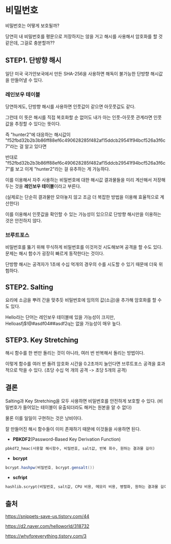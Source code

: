 # 비밀번호

비밀번호는 어떻게 보호될까?

당연히 내 비밀번호를 평문으로 저장하지는 않을 거고 해시를 사용해서 암호화를 할 것 같은데, 그걸로 충분할까??



## STEP1. 단방향 해시

일단 미국 국가안보국에서 만든 SHA-256을 사용하면 해독이 불가능한 단방향 해시값을 만들어낼 수 있다.

### 레인보우 테이블

당연하게도, 단방향 해시를 사용하면 인풋값이 같으면 아웃풋값도 같다.

그런데 이 뜻은 해시를 직접 복호화할 순 없어도 내가 아는 인풋-아웃풋 관계라면 인풋값을 추정할 수 있다는 뜻이다.

즉 "hunter2"에 대응하는 해시값이 "f52fbd32b2b3b86ff88ef6c490628285f482af15ddcb29541f94bcf526a3f6c7"라는 걸 알고 있다면

반대로 "f52fbd32b2b3b86ff88ef6c490628285f482af15ddcb29541f94bcf526a3f6c7"를 보고 이게 "hunter2"라는 걸 유추하는 게 가능하다.



이를 이용해서 자주 사용하는 비밀번호에 대한 해시값 결과물들을 미리 계산해서 저장해두는 것을 **레인보우 테이블**이라고 부른다.

(실제로는 단순히 결과물만 모아놓지 않고 조금 더 복잡한 방법을 이용해 효율적으로 계산한다)

이를 이용해서 인풋값을 확인할 수 있는 가능성이 있으므로 단방향 해시만을 이용하는 것은 안전하지 않다.

### 브루트포스

비밀번호를 뚫기 위해 무식하게 비밀번호를 이것저것 시도해보며 공격을 할 수도 있다. 문제는 해시 함수가 굉장히 빠르게 동작한다는 것이다.

단방향 해시는 공격자가 1초에 수십 억개의 경우의 수를 시도할 수 있기 때문에 더욱 위험하다.



## STEP2. Salting

요리에 소금을 뿌려 간을 맞추듯 비밀번호에 임의의 값(소금)을 추가해 암호화를 할 수도 있다.

Hello라는 단어는 레인보우 테이블에 있을 가능성이 크지만, Helloasfj$!@#asdf04##asdf2q는 없을 가능성이 매우 높다.



## STEP3. Key Stretching

해시 함수를 한 번만 돌리는 것이 아니라, 여러 번 반복해서 돌리는 방법이다.

이렇게 함수를 여러 번 돌려 암호화 시간을 0.2초까지 늘인다면 브루트포스 공격을 효과적으로 막을 수 있다. (초당 수십 억 개의 공격 -> 초당 5개의 공격)



## 결론

Salting과 Key Stretching을 모두 사용하면 비밀번호를 안전하게 보호할 수 있다. (비밀번호가 들어있는 테이블이 유출되더라도 해커는 원본을 알 수 없다)

물론 이를 일일이 구현하는 것은 낭비이다.

잘 만들어진 해시 함수들이 이미 존재하기 때문에 이것들을 사용하면 된다.

- **PBKDF2**(Password-Based Key Derivation Function)

```python
pbkdf2_hmac(사용할 해시함수, 비밀번호, salt값, 반복 회수, 원하는 결과물 길이)
```

- **bcrypt**

```java
bcrypt.hashpw(비밀번호, bcrypt.gensalt())
```

- **scfript**

```python
hashlib.scrypt(비밀번호, salt값, CPU 비용, 메모리 비용, 병렬화, 원하는 결과물 길이)
```





## 출처

https://snippets-save-us.tistory.com/44

https://d2.naver.com/helloworld/318732

https://whyforeverything.tistory.com/3